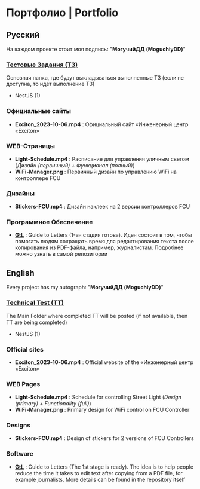 # Портфолио | Portfolio


## Русский
На каждом проекте стоит моя подпись: "**МогучийДД (MoguchiyDD)**"

### [Тестовые Задания (ТЗ)](https://github.com/MoguchiyDD/technicaltest)
Основная папка, где будут выкладываться выполненные ТЗ (если не доступна, то идёт выполнение ТЗ)
- NestJS (1)

### Официальные сайты
- **Exciton_2023-10-06.mp4** : Официальный сайт «Инженерный центр «Exciton»

### WEB-Страницы
- **Light-Schedule.mp4** : Расписание для управления уличным светом (*Дизайн (первичный) + Функционал (полный)*)
- **WiFi-Manager.png** : Первичный дизайн по управлению WiFi на контроллере FCU

### Дизайны
- **Stickers-FCU.mp4** :  Дизайн наклеек на 2 версии контроллеров FCU

### Программное Обеспечение
- **[GtL](https://github.com/MoguchiyDD/GtL)** : Guide to Letters (1-ая стадия готова). Идея состоит в том, чтобы помогать людям сокращать время для редактирования текста после копирования из PDF-файла, например, журналистам. Подробнее можно узнать в самой репозитории


## English
Every project has my autograph: "**МогучийДД (MoguchiyDD)**"

### [Technical Test (TT)](https://github.com/MoguchiyDD/technicaltest)
The Main Folder where completed TT will be posted (if not available, then TT are being completed)
- NestJS (1)

### Official sites
- **Exciton_2023-10-06.mp4** : Official website of the «Инженерный центр «Exciton»

### WEB Pages
- **Light-Schedule.mp4** : Schedule for controlling Street Light (*Design (primary) + Functionality (full)*)
- **WiFi-Manager.png** : Primary design for WiFi control on FCU Controller

### Designs
- **Stickers-FCU.mp4** : Design of stickers for 2 versions of FCU Controllers

### Software
- **[GtL](https://github.com/MoguchiyDD/GtL)** : Guide to Letters (The 1st stage is ready). The idea is to help people reduce the time it takes to edit text after copying from a PDF file, for example journalists. More details can be found in the repository itself
